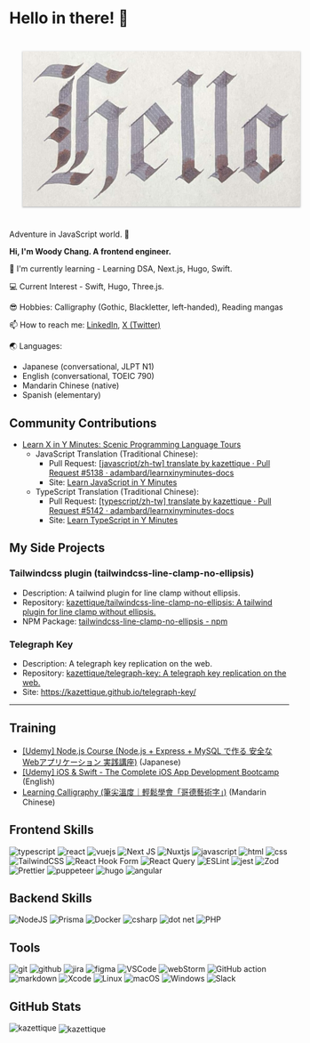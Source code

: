 # Hello in there! 👋

<div align="center">
 <img src="img/hello-calligraphy.jpg" alt="profile cover" style="width: 500px; margin: 24px; box-shadow: rgba(60, 64, 67, 0.3) 0px 1px 2px 0px, rgba(60, 64, 67, 0.15) 0px 1px 3px 1px;">
</div>

Adventure in JavaScript world. 🙂

**Hi, I'm Woody Chang. A frontend engineer.**

<!-- 🔭 I’m currently working on - Writing blogs, reading mangas -->

🌱 I'm currently learning - Learning DSA, Next.js, Hugo, Swift.

<!-- 💬 Ask me about - Javascript, Typescript, React, Vue3 -->

💻 Current Interest - Swift, Hugo, Three.js.

😎 Hobbies: Calligraphy (Gothic, Blackletter, left-handed), Reading mangas

📫 How to reach me: [LinkedIn](https://linkedin.com/in/kazettique), [X (Twitter)](https://x.com/kazettique)

🌏 Languages:

- Japanese (conversational, JLPT N1)
- English (conversational, TOEIC 790)
- Mandarin Chinese (native)
- Spanish (elementary)

## Community Contributions

- [Learn X in Y Minutes: Scenic Programming Language Tours](https://learnxinyminutes.com)
  - JavaScript Translation (Traditional Chinese):
    - Pull Request: [[javascript/zh-tw] translate by kazettique · Pull Request #5138 · adambard/learnxinyminutes-docs](https://github.com/adambard/learnxinyminutes-docs/pull/5138#event-14619848487)
    - Site: [Learn JavaScript in Y Minutes](https://learnxinyminutes.com/docs/zh-tw/javascript-tw/)
  - TypeScript Translation (Traditional Chinese):
    - Pull Request: [[typescript/zh-tw] translate by kazettique · Pull Request #5142 · adambard/learnxinyminutes-docs](https://github.com/adambard/learnxinyminutes-docs/pull/5142)
    - Site: [Learn TypeScript in Y Minutes](https://learnxinyminutes.com/docs/zh-tw/typescript-tw/)

<!-- ### In Progress -->

<!-- ### Todos -->

<!-- - CSS Translation (Traditional Chinese): [Learn X in Y Minutes: Scenic Programming Language Tours](https://learnxinyminutes.com) -->
<!-- - SASS Translation (Traditional Chinese): [Learn X in Y Minutes: Scenic Programming Language Tours](https://learnxinyminutes.com) -->
<!-- - HTML Translation (Traditional Chinese): [Learn X in Y Minutes: Scenic Programming Language Tours](https://learnxinyminutes.com) -->
<!-- - git Translation (Traditional Chinese): [Learn X in Y Minutes: Scenic Programming Language Tours](https://learnxinyminutes.com) -->
<!-- - json Translation (Traditional Chinese): [Learn X in Y Minutes: Scenic Programming Language Tours](https://learnxinyminutes.com) -->
<!-- - JavaScript Translation (Japanese): [Learn X in Y Minutes: Scenic Programming Language Tours](https://learnxinyminutes.com) -->
<!-- - CSS Translation (Japanese): [Learn X in Y Minutes: Scenic Programming Language Tours](https://learnxinyminutes.com) -->
<!-- - jQuery Translation (Traditional Chinese): [Learn X in Y Minutes: Scenic Programming Language Tours](https://learnxinyminutes.com) -->
<!-- - docker Translation (Traditional Chinese): [Learn X in Y Minutes: Scenic Programming Language Tours](https://learnxinyminutes.com) -->
<!-- - sql Translation (Traditional Chinese): [Learn X in Y Minutes: Scenic Programming Language Tours](https://learnxinyminutes.com) -->
<!-- - Swift Translation (Traditional Chinese): [Learn X in Y Minutes: Scenic Programming Language Tours](https://learnxinyminutes.com) -->
<!-- - yaml Translation (Traditional Chinese): [Learn X in Y Minutes: Scenic Programming Language Tours](https://learnxinyminutes.com) -->
<!-- - toml Translation (Traditional Chinese): [Learn X in Y Minutes: Scenic Programming Language Tours](https://learnxinyminutes.com) -->

## My Side Projects

### Tailwindcss plugin (tailwindcss-line-clamp-no-ellipsis)

- Description: A tailwind plugin for line clamp without ellipsis.
- Repository: [kazettique/tailwindcss-line-clamp-no-ellipsis: A tailwind plugin for line clamp without ellipsis.](https://github.com/kazettique/tailwindcss-line-clamp-no-ellipsis)
- NPM Package: [tailwindcss-line-clamp-no-ellipsis - npm](https://www.npmjs.com/package/tailwindcss-line-clamp-no-ellipsis)

### Telegraph Key

- Description: A telegraph key replication on the web.
- Repository: [kazettique/telegraph-key: A telegraph key replication on the web.](https://github.com/kazettique/telegraph-key)
- Site: <https://kazettique.github.io/telegraph-key/>

---

<!-- ### In Progress

- [suneditor-vue](https://github.com/kazettique/suneditor-vue)
- [asset-management](https://github.com/kazettique/asset-management)
- [hugo-theme-legal-pad](https://github.com/kazettique/hugo-theme-legal-pad) -->

<!-- ### Todos -->

## Training

- [[Udemy] Node.js Course (Node.js + Express + MySQL で作る 安全な Webアプリケーション 実践講座)](https://www.udemy.com/share/105z4Q3@P3NUfxq5ZNEWc-nD8qk6Xnc2Fit-n6SGtU8VsaATr5FpmBiEQdO3wIu-27Ihsb9t/) (Japanese)
- [[Udemy] iOS & Swift - The Complete iOS App Development Bootcamp](https://www.udemy.com/share/101Wsa3@5J-4IOg19dFvBt-HqMU3wWETTClvhYBqBZBDpC1YI1A4qFReAw_ohYIxgwSxHzA6/) (English)
- [Learning Calligraphy (筆尖溫度｜輕鬆學會「哥德藝術字」)](https://www.yottau.com.tw/course/intro/702#intro) (Mandarin Chinese)

<!-- badges: https://github.com/Ileriayo/markdown-badges -->

## Frontend Skills

![typescript](https://img.shields.io/badge/TypeScript-007ACC?style=for-the-badge&logo=typescript&logoColor=white)
![react](https://img.shields.io/badge/React-20232A?style=for-the-badge&logo=react&logoColor=61DAFB)
![vuejs](https://img.shields.io/badge/Vue.js-35495E?style=for-the-badge&logo=vuedotjs&logoColor=4FC08D)
![Next JS](https://img.shields.io/badge/Next-black?style=for-the-badge&logo=next.js&logoColor=white)
![Nuxtjs](https://img.shields.io/badge/Nuxt-002E3B?style=for-the-badge&logo=nuxtdotjs&logoColor=#00DC82)
![javascript](https://img.shields.io/badge/JavaScript-323330?style=for-the-badge&logo=javascript&logoColor=F7DF1E)
![html](https://img.shields.io/badge/HTML5-E34F26?style=for-the-badge&logo=html5&logoColor=white)
![css](https://img.shields.io/badge/CSS3-1572B6?style=for-the-badge&logo=css3&logoColor=white)
![TailwindCSS](https://img.shields.io/badge/tailwindcss-%2338B2AC.svg?style=for-the-badge&logo=tailwind-css&logoColor=white)
![React Hook Form](https://img.shields.io/badge/React%20Hook%20Form-%23EC5990.svg?style=for-the-badge&logo=reacthookform&logoColor=white)
![React Query](https://img.shields.io/badge/-React%20Query-FF4154?style=for-the-badge&logo=react%20query&logoColor=white)
![ESLint](https://img.shields.io/badge/ESLint-4B3263?style=for-the-badge&logo=eslint&logoColor=white)
![jest](https://img.shields.io/badge/Jest-C21325?style=for-the-badge&logo=jest&logoColor=white)
![Zod](https://img.shields.io/badge/zod-%233068b7.svg?style=for-the-badge&logo=zod&logoColor=white)
![Prettier](https://img.shields.io/badge/prettier-%23F7B93E.svg?style=for-the-badge&logo=prettier&logoColor=black)
![puppeteer](https://img.shields.io/badge/Puppeteer-40B5A4?style=for-the-badge&logo=Puppeteer&logoColor=white)
![hugo](https://img.shields.io/badge/Hugo-FF4088?style=for-the-badge&logo=hugo&logoColor=white)
![angular](https://img.shields.io/badge/Angular-DD0031?style=for-the-badge&logo=angular&logoColor=white)

## Backend Skills

![NodeJS](https://img.shields.io/badge/node.js-6DA55F?style=for-the-badge&logo=node.js&logoColor=white)
![Prisma](https://img.shields.io/badge/Prisma-3982CE?style=for-the-badge&logo=Prisma&logoColor=white)
![Docker](https://img.shields.io/badge/docker-%230db7ed.svg?style=for-the-badge&logo=docker&logoColor=white)
![csharp](https://img.shields.io/badge/C%23-239120?style=for-the-badge&logo=c-sharp&logoColor=white)
![dot net](https://img.shields.io/badge/.NET-512BD4?style=for-the-badge&logo=dotnet&logoColor=white)
![PHP](https://img.shields.io/badge/php-%23777BB4.svg?style=for-the-badge&logo=php&logoColor=white)

## Tools

![git](https://img.shields.io/badge/GIT-E44C30?style=for-the-badge&logo=git&logoColor=white)
![github](https://img.shields.io/badge/GitHub-100000?style=for-the-badge&logo=github&logoColor=white)
![jira](https://img.shields.io/badge/Jira-0052CC?style=for-the-badge&logo=Jira&logoColor=white)
![figma](https://img.shields.io/badge/Figma-F24E1E?style=for-the-badge&logo=figma&logoColor=white)
![VSCode](https://img.shields.io/badge/VSCode-0078D4?style=for-the-badge&logo=visual%20studio%20code&logoColor=white)
![webStorm](https://img.shields.io/badge/WebStorm-000000?style=for-the-badge&logo=WebStorm&logoColor=white)
![GitHub action](https://img.shields.io/badge/GitHub_Actions-2088FF?style=for-the-badge&logo=github-actions&logoColor=white)
![markdown](https://img.shields.io/badge/Markdown-000000?style=for-the-badge&logo=markdown&logoColor=white)
![Xcode](https://img.shields.io/badge/Xcode-007ACC?style=for-the-badge&logo=Xcode&logoColor=white)
![Linux](https://img.shields.io/badge/Linux-FCC624?style=for-the-badge&logo=linux&logoColor=black)
![macOS](https://img.shields.io/badge/mac%20os-000000?style=for-the-badge&logo=macos&logoColor=F0F0F0)
![Windows](https://img.shields.io/badge/Windows-0078D6?style=for-the-badge&logo=windows&logoColor=white)
![Slack](https://img.shields.io/badge/Slack-4A154B?style=for-the-badge&logo=slack&logoColor=white)

<!-- ## Operating System familiar with

![macOS](https://img.shields.io/badge/mac%20os-000000?style=for-the-badge&logo=apple&logoColor=white)
![windows](https://img.shields.io/badge/Windows-0078D6?style=for-the-badge&logo=windows&logoColor=white) -->

<!-- ## Little Side Projects 🙈

- [Cash Flow Game](https://kazettique.github.io/cash-flow-sheet/)
- [TS Space](https://ts-space-hcyepl6ep-kazettique.vercel.app)
- [Telegraph Key](https://kazettique.github.io/telegraph-key/) -->

## GitHub Stats

<p><img align="left" src="https://github-readme-stats.vercel.app/api/top-langs?username=kazettique&show_icons=true&locale=en&layout=compact" alt="kazettique" /></p>

<p>&nbsp;<img align="center" src="https://github-readme-stats.vercel.app/api?username=kazettique&show_icons=true&locale=en" alt="kazettique" /></p>
